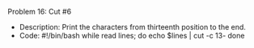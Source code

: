 Problem 16: Cut #6
- Description: Print the characters from thirteenth position to the end.
- Code: 
#!/bin/bash
while read lines; do
echo $lines | cut -c 13-
done